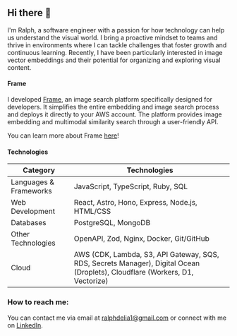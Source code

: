 ## Hi there 👋

I'm Ralph, a software engineer with a passion for how technology can help us understand the visual world. I bring a proactive mindset to teams and thrive in environments where I can tackle challenges that foster growth and continuous learning. Recently, I have been particularly interested in image vector embeddings and their potential for organizing and exploring visual content.

#### Frame
I developed [Frame](https://www.frame-platform.com), an image search platform specifically designed for developers. It simplifies the entire embedding and image search process and deploys it directly to your AWS account. The platform provides image embedding and multimodal similarity search through a user-friendly API.

You can learn more about Frame [here](https://www.frame-platform.com/case-study/introduction/)!

#### Technologies

| Category                   | Technologies                                                                            |
| -------------------------- | --------------------------------------------------------------------------------------- |
| Languages & Frameworks | JavaScript, TypeScript, Ruby, SQL                                                       |
| Web Development            | React, Astro, Hono, Express, Node.js, HTML/CSS                                          |
| Databases                  | PostgreSQL, MongoDB                                                                     |
| Other Technologies    | OpenAPI, Zod, Nginx, Docker, Git/GitHub                                                 |
| Cloud                  | AWS (CDK, Lambda, S3, API Gateway, SQS, RDS, Secrets Manager), Digital Ocean (Droplets), Cloudflare (Workers, D1, Vectorize) |

### How to reach me:
You can contact me via email at ralphdelia1@gmail.com or connect with me on [LinkedIn](https://www.linkedin.com/in/ralph-delia-380194210/).
